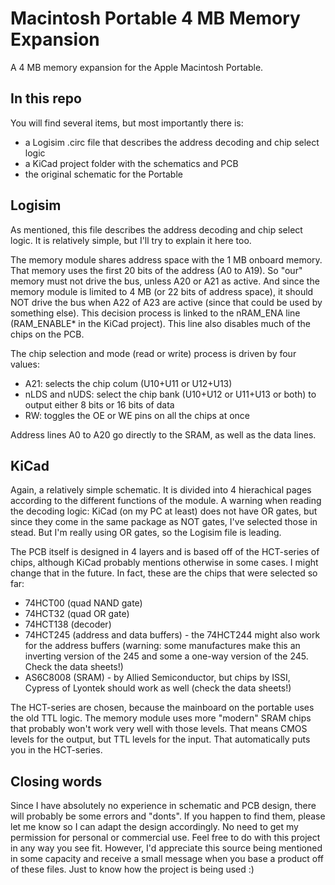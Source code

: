 # Macintosh Portable 4 MB Memory Expansion
A 4 MB memory expansion for the Apple Macintosh Portable.

## In this repo
You will find several items, but most importantly there is:
* a Logisim .circ file that describes the address decoding and chip select logic
* a KiCad project folder with the schematics and PCB
* the original schematic for the Portable

## Logisim
As mentioned, this file describes the address decoding and chip select logic. It is relatively simple, but I'll try to explain it here too.

The memory module shares address space with the 1 MB onboard memory. That memory uses the first 20 bits of the address (A0 to A19). So "our" memory must not drive the bus, unless A20 or A21 as active. And since the memory module is limited to 4 MB (or 22 bits of address space), it should NOT drive the bus when A22 of A23 are active (since that could be used by something else). This decision process is linked to the nRAM_ENA line (RAM_ENABLE* in the KiCad project). This line also disables much of the chips on the PCB.

The chip selection and mode (read or write) process is driven by four values:
* A21: selects the chip colum (U10+U11 or U12+U13)
* nLDS and nUDS: select the chip bank (U10+U12 or U11+U13 or both) to output either 8 bits or 16 bits of data
* RW: toggles the OE or WE pins on all the chips at once

Address lines A0 to A20 go directly to the SRAM, as well as the data lines.

## KiCad
Again, a relatively simple schematic. It is divided into 4 hierachical pages according to the different functions of the module. A warning when reading the decoding logic: KiCad (on my PC at least) does not have OR gates, but since they come in the same package as NOT gates, I've selected those in stead. But I'm really using OR gates, so the Logisim file is leading.

The PCB itself is designed in 4 layers and is based off of the HCT-series of chips, although KiCad probably mentions otherwise in some cases. I might change that in the future. In fact, these are the chips that were selected so far:
* 74HCT00 (quad NAND gate)
* 74HCT32 (quad OR gate)
* 74HCT138 (decoder)
* 74HCT245 (address and data buffers) - the 74HCT244 might also work for the address buffers (warning: some manufactures make this an inverting version of the 245 and some a one-way version of the 245. Check the data sheets!)
* AS6C8008 (SRAM) - by Allied Semiconductor, but chips by ISSI, Cypress of Lyontek should work as well (check the data sheets!) 

The HCT-series are chosen, because the mainboard on the portable uses the old TTL logic. The memory module uses more "modern" SRAM chips that probably won't work very well with those levels. That means CMOS levels for the output, but TTL levels for the input. That automatically puts you in the HCT-series.

## Closing words
Since I have absolutely no experience in schematic and PCB design, there will probably be some errors and "donts". If you happen to find them, please let me know so I can adapt the design accordingly.
No need to get my permission for personal or commercial use. Feel free to do with this project in any way you see fit. However, I'd appreciate this source being mentioned in some capacity and receive a small message when you base a product off of these files. Just to know how the project is being used :)
